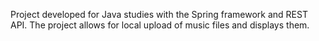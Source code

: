 Project developed for Java studies with the Spring framework and REST API. The project allows for local upload of music files and displays them.
